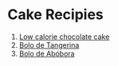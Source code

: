 # Cake Recipies

1. [Low calorie chocolate cake](./low-calorie-chocolate-cake.md)
1. [Bolo de Tangerina](./bolo-tangerina.md)
1. [Bolo de Abóbora](./bolo-abobora.md)
